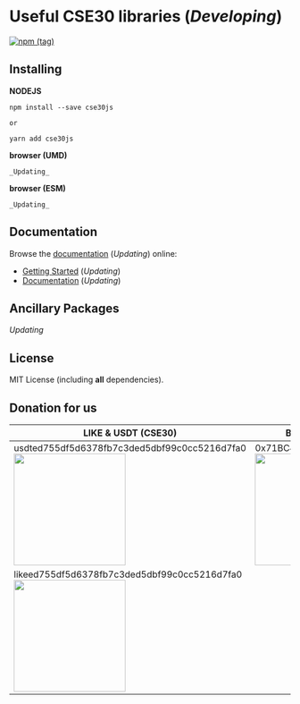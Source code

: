 Useful CSE30 libraries (_Developing_)
==================

[![npm (tag)](https://img.shields.io/npm/v/cse30js)](https://www.npmjs.com/package/cse30js)

Installing
----------

**NODEJS**

```
npm install --save cse30js

or

yarn add cse30js

```

**browser (UMD)**

```
_Updating_
```

**browser (ESM)**

```
_Updating_
```


Documentation
-------------

Browse the [documentation]() (_Updating_) online:

- [Getting Started]() (_Updating_)
- [Documentation]() (_Updating_)


Ancillary Packages
------------------
_Updating_

License
-------

MIT License (including **all** dependencies).

Donation for us
------------------

| LIKE & USDT (CSE30) | BNB, ETH, BUSD & USDT (ERC20/BEP20) |
| ------ | ------ |
| usdted755df5d6378fb7c3ded5dbf99c0cc5216d7fa0 <img src='https://i.imgur.com/q374S4Z.png' height='200' /> | 0x71BC4669e4e0E5f7651eA749B16A30A19b84A7ed <img src='https://i.imgur.com/F5rMCMa.png' height='200' /> |
| likeed755df5d6378fb7c3ded5dbf99c0cc5216d7fa0 <img src='https://i.imgur.com/laRWewr.png' height='200' /> | | 0x71BC4669e4e0E5f7651eA749B16A30A19b84A7ed <img src='https://i.imgur.com/F5rMCMa.png' height='200' /> |


